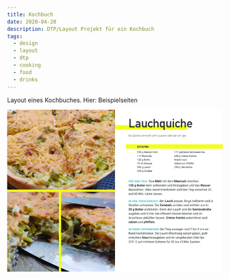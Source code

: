 ```yaml
---
title: Kochbuch
date: 2020-04-20
description: DTP/Layout Projekt für ein Kochbuch
tags:
  - design
  - layout
  - dtp
  - cooking
  - food
  - drinks
---
```


Layout eines Kochbuches. Hier: Beispielseiten

![Lauchquiche](./lauchquiche.jpg)
